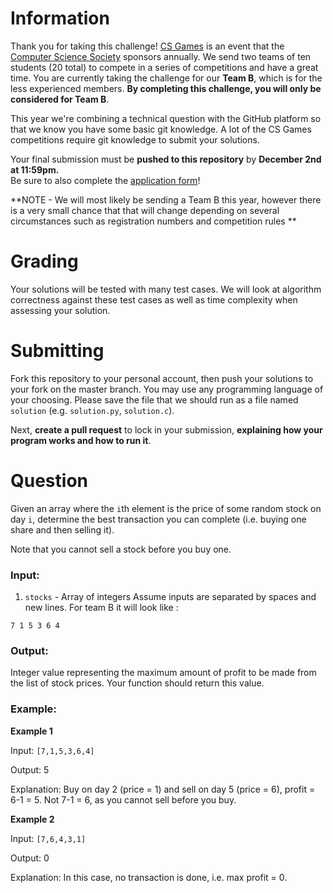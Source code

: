 # Information

Thank you for taking this challenge! [CS Games](https://2023.csgames.org/) is an event that the [Computer Science Society](https://css.uwindsor.ca) sponsors annually. We send two teams of ten students (20 total) to compete in a series of competitions and have a great time. You are currently taking the challenge for our **Team B**, which is for the less experienced members. **By completing this challenge, you will only be considered for Team B**.

This year we're combining a technical question with the GitHub platform so that we know you have some basic git knowledge. A lot of the CS Games competitions require git knowledge to submit your solutions.

Your final submission must be **pushed to this repository** by **December 2nd at 11:59pm.**  
Be sure to also complete the [application form](https://forms.office.com/r/R4A1JyB3Xf)!

**NOTE - We will most likely be sending a Team B this year, however there is a very small chance that that will change depending on several circumstances such as registration numbers and competition rules **

# Grading

Your solutions will be tested with many test cases. We will look at algorithm correctness against these test cases as well as time complexity when assessing your solution.

# Submitting

Fork this repository to your personal account, then push your solutions to your fork on the master branch. You may use any programming language of your choosing. Please save the file that we should run as a file named `solution` (e.g. `solution.py`, `solution.c`).

Next, **create a pull request** to lock in your submission, **explaining how your program works and how to run it**.

# Question

Given an array where the `i`th element is the price of some random stock on day `i`, determine the best transaction you can complete (i.e. buying one share and then selling it).

Note that you cannot sell a stock before you buy one.

### Input:
1) `stocks` - Array of integers
Assume inputs are separated by spaces and new lines. For team B it will look like :
```
7 1 5 3 6 4
```

### Output:
Integer value representing the maximum amount of profit to be made from the list of stock prices. Your function should return this value.

### Example:
**Example 1**

Input: ```[7,1,5,3,6,4]```

Output: 5

Explanation: Buy on day 2 (price = 1) and sell on day 5 (price = 6), profit = 6-1 = 5.
             Not 7-1 = 6, as you cannot sell before you buy.


**Example 2**

Input: ```[7,6,4,3,1]```

Output: 0

Explanation: In this case, no transaction is done, i.e. max profit = 0.

